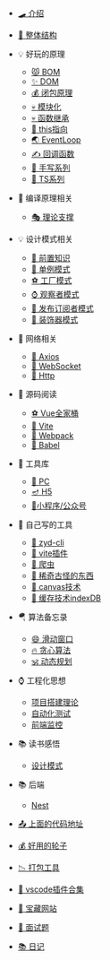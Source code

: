 - [🛹 介绍](/README.md)
- [🛑 整体结构](/blog/docsify.md)

- 💡  好玩的原理
  - [😾 BOM](/blog/eng/bom.md)
  - [✨ DOM](/blog/eng/dom.md)
  - [💰 闭包原理](/blog/eng/bibao.md)
  - [💀 模块化](/blog/eng/mokuai.md)
  - [💀 函数继承](/blog/eng/jicheng.md)
  - [🥳 this指向](/blog/eng/this.md)
  - [🌏 EventLoop](/blog/eng/eventLoop.md)
  - [✍️ 回调函数](/blog/eng/callback.md)
  - [🎃 手写系列](/blog/eng/shouxie.md)
  - [🔀 TS系列](/blog/eng/ts.md)

- 🎂   编译原理相关
  - [🎭 理论支撑](/blog/bianyi/lilun.md)

- 💡  设计模式相关
  - [🚀 前置知识](/blog/sheji/pre.md)
  - [🐻 单例模式](/blog/sheji/single.md)
  - [⚽ 工厂模式](/blog/sheji/factory.md)
  - [⌚ 观察者模式](/blog/sheji/watch.md)
  - [🛑 发布订阅者模式](/blog/sheji/fubu.md)
  - [🛶 装饰器模式](/blog/sheji/zs.md)

- 🍰   网络相关
  - [🚀 Axios](/blog/wangluo/axios.md)
  - [🐻 WebSocket](/blog/wangluo/websocket.md)
  - [🎁  Http](/blog/wangluo/http.md)


- 🎌 源码阅读
  - [⚽ Vue全家桶](/blog/yuanma/vue3.md)
  - [🐻 Vite](/blog/yuanma/vite.md)
  - [👋  Webpack](/blog/yuanma/webpack.md)
  - [🚀 Babel](/blog/yuanma/babel.md)

- 🌋 工具库
  - [👨 PC](/blog/utils/pc.md)
  - [🪔 H5](/blog/utils/h5.md)
  - [🍂小程序/公众号](/blog/utils/wx.md)

- 🛶 自己写的工具
  - [🌱 zyd-cli](/blog/utils/cli.md)
  - [🐰 vite插件](/blog/utils/vitePlugin.md)
  - [👋 爬虫](/blog/utils/pachong.md)
  - [👋 稀奇古怪的东西](/blog/utils/play.md)
  - [👋 canvas技术](/blog/utils/canvas.md)
  - [👋 缓存技术indexDB](/blog/utils/indexDB.md)

- 🪂 算法备忘录
  - [😄 滑动窗口](/blog/suanfa/huadong.md)
  - [🔥 贪心算法](/blog/suanfa/tanxin.md)
  - [🕉️ 动态规划](/blog/suanfa/dongtai.md)

- ⌚ 工程化思想
  - [项目搭建理论](/blog/gongcheng/init.md)
  - [自动化测试](/blog/gongcheng/autoTest.md)
  - [前端监控](/blog/gongcheng/maidian.md)

- 📚 读书感悟
  - [设计模式](/blog/book/sjms.md)

- 📚 后端
  - [Nest](/blog/houduan/nest.md)

- [📤 上面的代码地址](/blog/common/code.md)

- [💰 好用的轮子](/blog/common/lunzi.md)

- [📉 打包工具](/blog/common/build.md)

- [📅 vscode插件合集](/blog/common/vscode.md)

- [🐯 宝藏网站](/blog/common/wangzhan.md)

- [🐯 面试题](/blog/common/mianshi.md)



- [📚 日记](/blog/riji/riji.md)

